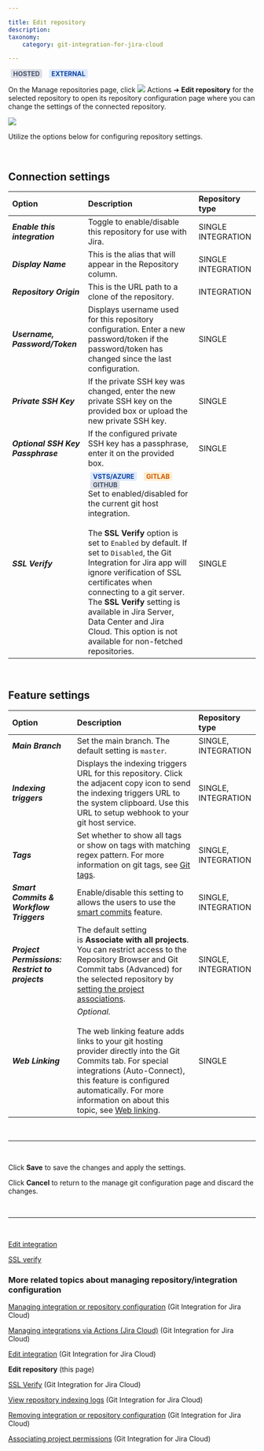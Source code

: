 ```yaml
---

title: Edit repository
description:
taxonomy:
    category: git-integration-for-jira-cloud

---
```


<b style='background-color:#DEE0E5; padding:1px 5px; color:#44516C; border-radius:3px; margin: 0 5px; font-size: small;'>HOSTED</b> <b style='background-color:#DEEAFE; padding:1px 5px; color:#0C42A3; border-radius:3px; margin: 0 5px; font-size: small;'>EXTERNAL</b>

On the Manage repositories page, click ![](/wp-content/uploads/actions-icon.png) Actions ➜ **Edit repository** for the selected repository to open its repository configuration page where you can change the settings of the connected repository.

![](/wp-content/uploads/gij-gitcloud-edit-repo-cfg-single-repo.png)

Utilize the options below for configuring repository settings.

&nbsp;

## Connection settings

| Option | Description | Repository type |
| :--- | :--- | :--- |
| _**Enable this integration**_ | Toggle to enable/disable this repository for use with Jira. | SINGLE<br> INTEGRATION |
| _**Display Name**_ | This is the alias that will appear in the Repository column. | SINGLE<br> INTEGRATION |
| _**Repository Origin**_ | This is the URL path to a clone of the repository. | INTEGRATION |
| _**Username, Password/Token**_ | Displays username used for this repository configuration. Enter a new password/token if the password/token has changed since the last configuration. | SINGLE |
| _**Private SSH Key**_ | If the private SSH key was changed, enter the new private SSH key on the provided box or upload the new private SSH key. | SINGLE |
| _**Optional SSH Key Passphrase**_ | If the configured private SSH key has a passphrase, enter it on the provided box. | SINGLE |
| _**SSL Verify**_ | <b style='background-color:#DEEAFE; padding:1px 5px; color:#0C42A3; border-radius:3px; margin: 0 5px; font-size: small;'>VSTS/AZURE</b> <b style='background-color:#FFEED1; padding:1px 5px; color:#CC5900; border-radius:3px; margin: 0 5px; font-size: small;'>GITLAB</b> <b style='background-color:#DEE0E5; padding:1px 5px; color:#44516C; border-radius:3px; margin: 0 5px; font-size: small;'>GITHUB</b>  <br>Set to enabled/disabled for the current git host integration.<br><br>The **SSL Verify** option is set to `Enabled` by default. If set to `Disabled`, the Git Integration for Jira app will ignore verification of SSL certificates when connecting to a git server.<br><div class="bbb-callout bbb--info"><div class="irow"><div class="ilogobox"><span class="logoimg"></span></div><div class="imsgbox">The <b>SSL Verify</b> setting is available in Jira Server, Data Center and Jira Cloud. This option is not available for non-fetched repositories.</div></div></div> | SINGLE |

&nbsp;

## Feature settings

| Option | Description | Repository type |
| :--- | :--- | :--- |
| _**Main Branch**_ | Set the main branch. The default setting is `master`. | SINGLE, <br>INTEGRATION |
| _**Indexing triggers**_ | Displays the indexing triggers URL for this repository. Click the adjacent copy icon to send the indexing triggers URL to the system clipboard. Use this URL to setup webhook to your git host service. | SINGLE, <br>INTEGRATION |
| _**Tags**_ | Set whether to show all tags or show on tags with matching regex pattern. For more information on git tags, see [Git tags](/git-integration-for-jira-cloud/git-tags-gij-cloud). | SINGLE, <br>INTEGRATION |
| _**Smart Commits & Workflow Triggers**_ | Enable/disable this setting to allows the users to use the [smart commits](/git-integration-for-jira-cloud/smart-commits-gij-cloud) feature. | SINGLE, <br>INTEGRATION |
| _**Project Permissions: Restrict to projects**_ | The default setting is **Associate with all projects**. You can restrict access to the Repository Browser and Git Commit tabs (Advanced) for the selected repository by [setting the project associations](/git-integration-for-jira-cloud/associating-project-permissions-gij-cloud). | SINGLE, <br>INTEGRATION |
| _**Web Linking**_ | _Optional._<br><br>The web linking feature adds links to your git hosting provider directly into the Git Commits tab. For special integrations (Auto-Connect), this feature is configured automatically. For more information on about this topic, see [Web linking](/git-integration-for-jira-cloud/web-linking-gij-cloud). | SINGLE |

&nbsp;
* * *
&nbsp;

Click **Save** to save the changes and apply the settings.

Click **Cancel** to return to the manage git configuration page and discard the changes.

&nbsp;
* * *
&nbsp;

[Edit integration](/git-integration-for-jira-cloud/edit-integration-gij-cloud/)

[SSL verify](/git-integration-for-jira-cloud/ssl-verify-gij-cloud/)

### More related topics about managing repository/integration configuration

[Managing integration or repository configuration](/git-integration-for-jira-cloud/managing-integration-or-repository-configuration-gij-cloud/) (Git Integration for Jira Cloud)

[Managing integrations via Actions (Jira Cloud)](/git-integration-for-jira-cloud/managing-integrations-via-actions-jira-cloud-gij-cloud/) (Git Integration for Jira Cloud)

[Edit integration](/git-integration-for-jira-cloud/edit-integration-gij-cloud/) (Git Integration for Jira Cloud)

**Edit repository** (this page)

[SSL Verify](/git-integration-for-jira-cloud/ssl-verify-gij-cloud/) (Git Integration for Jira Cloud)

[View repository indexing logs](/git-integration-for-jira-cloud/view-repository-indexing-logs-gij-cloud/) (Git Integration for Jira Cloud)

[Removing integration or repository configuration](/git-integration-for-jira-cloud/removing-integration-or-repository-configuration-gij-cloud/) (Git Integration for Jira Cloud)

[Associating project permissions](/git-integration-for-jira-cloud/associating-project-permissions-gij-cloud/) (Git Integration for Jira Cloud)

